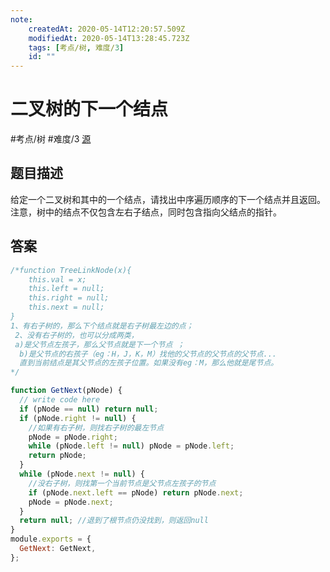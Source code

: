 ```yaml
---
note:
    createdAt: 2020-05-14T12:20:57.509Z
    modifiedAt: 2020-05-14T13:28:45.723Z
    tags: [考点/树, 难度/3]
    id: ""
---
```

# 二叉树的下一个结点
#考点/树 #难度/3 [源](https://www.nowcoder.com/practice/9023a0c988684a53960365b889ceaf5e?tpId=13&tqId=11210&tPage=1&rp=1&ru=/ta/coding-interviews&qru=/ta/coding-interviews/question-ranking)
<!-- @crossnote.comment "id":"4c0065e2-31aa-42eb-a6e1-27cd3f4315a7" -->  
## 题目描述
给定一个二叉树和其中的一个结点，请找出中序遍历顺序的下一个结点并且返回。注意，树中的结点不仅包含左右子结点，同时包含指向父结点的指针。

## 答案

```javascript
/*function TreeLinkNode(x){
    this.val = x;
    this.left = null;
    this.right = null;
    this.next = null;
}
1、有右子树的，那么下个结点就是右子树最左边的点；
 2、没有右子树的，也可以分成两类，
 a)是父节点左孩子，那么父节点就是下一个节点 ；
  b)是父节点的右孩子（eg：H，J，K，M）找他的父节点的父节点的父节点...
  直到当前结点是其父节点的左孩子位置。如果没有eg：M，那么他就是尾节点。
*/

function GetNext(pNode) {
  // write code here
  if (pNode == null) return null;
  if (pNode.right != null) {
    //如果有右子树，则找右子树的最左节点
    pNode = pNode.right;
    while (pNode.left != null) pNode = pNode.left;
    return pNode;
  }
  while (pNode.next != null) {
    //没右子树，则找第一个当前节点是父节点左孩子的节点
    if (pNode.next.left == pNode) return pNode.next;
    pNode = pNode.next;
  }
  return null; //退到了根节点仍没找到，则返回null
}
module.exports = {
  GetNext: GetNext,
};

```